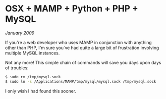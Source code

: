 # OSX + MAMP + Python + PHP + MySQL
*January 2009*

If you're a web developer who uses MAMP in conjunction with anything other than PHP, I'm sure you've had quite a large bit of frustration involving multiple MySQL instances.

Not any more! This simple chain of commands will save you days upon days of troubles:

```bash
$ sudo rm /tmp/mysql.sock
$ sudo ln -s /Applications/MAMP/tmp/mysql/mysql.sock /tmp/mysql.sock
```

I only wish I had found this sooner.